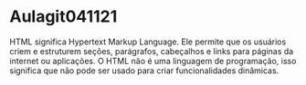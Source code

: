 # Aulagit041121
HTML significa Hypertext Markup Language. Ele permite que os usuários criem e estruturem seções, parágrafos, cabeçalhos e links para páginas da internet ou aplicações. O HTML não é uma linguagem de programação, isso significa que não pode ser usado para criar funcionalidades dinâmicas.
